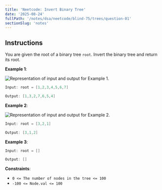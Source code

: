 ```yaml
---
title: 'Neetcode: Invert Binary Tree'
date: '2025-08-24'
fullPath: '/notes/dsa/neetcode/blind-75/trees/question-01'
sectionSlug: 'notes'
---
```


## Instructions

You are given the root of a binary tree `root`. Invert the binary tree and return its root.

**Example 1**:

<img src="https://imagedelivery.net/CLfkmk9Wzy8_9HRyug4EVA/ac124ee6-207f-41f6-3aaa-dfb35815f200/public" alt="Representation of input and output for Example 1.">

```Java
Input: root = [1,2,3,4,5,6,7]

Output: [1,3,2,7,6,5,4]
```

**Example 2**:

<img src="https://imagedelivery.net/CLfkmk9Wzy8_9HRyug4EVA/e39e8d4f-9946-4f99-ee3d-0d4df08d4d00/public" alt="Representation of input and output for Example 2.">

```Java
Input: root = [3,2,1]

Output: [3,1,2]
```

**Example 3**:

```Java
Input: root = []

Output: []
```

**Constraints**:

- `0 <= The number of nodes in the tree <= 100`
- `-100 <= Node.val <= 100`
